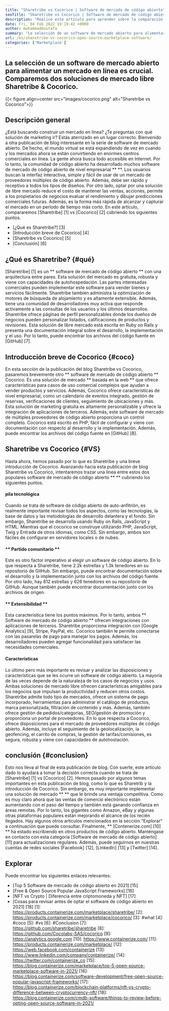 ```yaml
---
title: "Sharetribe vs Cocorico | Software de mercado de código abierto" 
seoTitle: "Sharetribe vs Cocorico | Software de mercado de código abierto" 
description: "Realice este artículo para aprender sobre la comparación de Sharetribe vs Cocorico. Instale una solución de mercado de código abierto para nutrir las ventas y el mercado." 
date: Fri, 04 Feb 2022 19:19:42 +0000
author: muhammadmustafa
summary: "La selección de un software de mercado abierto para alimentar un mercado en línea es crucial. Comparemos dos soluciones de mercado libre Sharetribe & amp; Cocorico." 
url: /es/sharetribe-vs-cocorico-open-source-marketplace-software/
categories: ['Marketplace']
---
```


## La selección de un software de mercado abierto para alimentar un mercado en línea es crucial. Comparemos dos soluciones de mercado libre Sharetribe & Cocorico.

{{< figure align=center src="images/cocorico.png" alt="Sharetribe vs Cocorico">}}


## Descripción general
¿Está buscando construir un mercado en línea? ¿Te preguntas con qué solución de marketing ir? Estás aterrizado en un lugar correcto. Bienvenido a otra publicación de blog interesante en la serie de software de mercado abierto. De hecho, el mundo virtual se está expandiendo de vez en cuando y los mercados ahora se están convirtiendo en enormes centros comerciales en línea. La gente ahora busca todo accesible en Internet. Por lo tanto, la comunidad de código abierto ha desarrollado muchos software de mercado de código abierto de nivel empresarial ** **.
Los usuarios buscan la interfaz interactiva, simple y fácil de usar de un mercado de proveedores múltiples de código abierto. Además, debe ser rápido y receptivo a todos los tipos de diseños. Por otro lado, optar por una solución de libre mercado reduce el costo de mantener las ventas, acciones, permite a los propietarios de negocios evaluar el rendimiento y dibujar predicciones comerciales futuras. Además, es la forma más rápida de alcanzar y capturar el mercado en un período de tiempo más corto. En este artículo, compararemos [Sharetribe] [1] vs [Cocorico] [2] cubriendo los siguientes puntos.
  * [¿Qué es Sharetribe?] [3]
  * [Introducción breve de Cocorico] [4]
  * [Sharetribe vs Cocorico] [5]
  * [Conclusión] [6]

## ¿Qué es Sharetribe? {#qué}
[Sharetribe] [1] es un ** software de mercado de código abierto ** con una arquitectura entre pares. Esta solución del mercado es gratuita, robusta y viene con capacidades de autohospedación. Las partes interesadas comerciales pueden implementar este software para vender bienes y servicios fácilmente. Sharetribe también administra la optimización de motores de búsqueda de alojamiento y es altamente extensible. Además, tiene una comunidad de desarrolladores muy activa que responde activamente a las consultas de los usuarios y los últimos desarrollos. Sharetribe ofrece páginas de perfil personalizables donde los dueños de negocios pueden personalizar listados, calificaciones de productos y revisiones. Esta solución de libre mercado está escrita en Ruby on Rails y presenta una documentación integral sobre el desarrollo, la implementación y el uso. Por lo tanto, puede encontrar los archivos del código fuente en [GitHub] [7].

## Introducción breve de Cocorico {#coco}
En esta sección de la publicación del blog Sharetribe vs Cocorico, pasaremos brevemente otro ** software de mercado de código abierto ** Cocorico. Es una solución de mercado ** basada en la web ** que ofrece características para casos de uso comercial complejos que ayudan a vender productos y servicios. Además, Cocorico ofrece características de nivel empresarial, como un calendario de eventos integrado, gestión de reservas, verificaciones de clientes, seguimiento de ubicaciones y más. Esta solución de marketing gratuita es altamente personalizable y ofrece la integración de aplicaciones de terceros. Además, este software de mercado de múltiples proveedores de código abierto proporciona un control completo. Cocorico está escrito en PHP, fácil de configurar y viene con documentación con respecto al desarrollo y la implementación. Además, puede encontrar los archivos del código fuente en [GitHub] [8].

## Sharetribe vs Cocorico {#VS}
Hasta ahora, hemos pasado por lo que es Sharetribe y una breve introducción de Cocorico. Avanzando hacia esta publicación de blog Sharetribe vs Cocorico, intentaremos trazar una línea entre estos dos populares software de mercado de código abierto ** ** cubriendo los siguientes puntos.

#### pila tecnológica
Cuando se trata de software de código abierto de auto-anfitrión, es realmente importante revisar todos los aspectos, como las tecnologías, la base de datos y las metodologías de desarrollo delantera y el fondo. Sin embargo, Sharetribe se desarrolla usando Ruby on Rails, JavaScript y HTML. Mientras que el cocorico se construye utilizando PHP, JavaScript, Twig y Entrada de otros idiomas, como CSS. Sin embargo, ambos son fáciles de configurar en servidores locales o de nubes.

#### ** Partido comunitario **
Este es otro factor imperativo al elegir un software de código abierto. En lo que respecta a Sharetribe, tiene 2.2k estrellas y 1.3k tenedores en su repositorio de GitHub. Sin embargo, puede encontrar documentación sobre el desarrollo y la implementación junto con los archivos del código fuente. Por otro lado, hay 812 estrellas y 626 tenedores en su repositorio de GitHub. Aunque también puede encontrar documentación junto con los archivos de origen.

#### ** Extensibilidad **
Esta característica tiene los puntos máximos. Por lo tanto, ambos ** Software de mercado de código abierto ** ofrecen integraciones con aplicaciones de terceros. Sharetribe proporciona integración con [Google Analytics] [9], Stripe, PayPal, etc. Cocorico también le permite conectarse con las pasarelas de pago para manejar los pagos. Además, los desarrolladores pueden agregar funcionalidad para satisfacer las necesidades comerciales.

#### Características
Lo último pero más importante es revisar y analizar las disposiciones y características que se les ocurre un software de código abierto. La mayoría de las veces depende de la naturaleza de los casos de negocios y usos. Ambas soluciones de mercado libre ofrecen características amigables para los negocios que impulsan la productividad y reducen otros costos. Sharetribe admite todo tipo de mercados, ofrece un sistema de pago incorporado, herramientas para administrar el catálogo de productos, marca personalizada, filtración de contenido y más. Además, también ofrece gestión de pedidos/categorías, SEO/gestión de promoción y proporciona un portal de proveedores.
En lo que respecta a Cocorico, ofrece disposiciones para el mercado de proveedores múltiples de código abierto. Además, incluye el seguimiento de la geolocalización, la geofencing, el carrito de compras, la gestión de tarifas/comisiones, es segura, robusta y viene con capacidades de autohostación.

## conclusión {#conclusion}
Esto nos lleva al final de esta publicación de blog. Con suerte, este artículo dado lo ayudará a tomar la decisión correcta cuando se trata de [Sharetribe] [1] vs [Cocorico] [2]. Hemos pasado por algunos temas importantes en esta publicación de blog, como lo que es Sharetrib y la introducción de Cocorico. Sin embargo, es muy importante implementar una solución de mercado ** ** que le brinde una ventaja competitiva. Como es muy claro ahora que las ventas de comercio electrónico están aumentando con el paso del tiempo y también está ganando confianza en áreas remotas. Por lo tanto, los gigantes como Amazon, eBay y algunas otras plataformas populares están mejorando el alcance de los recién llegados. Hay algunos otros artículos mencionados en la sección "Explorar" a continuación que puede consultar.
Finalmente, ** [Contenerize.com] [10] ** ha estado escribiendo en otros productos de código abierto. Manténgase en contacto con esta categoría [Software de mercado de código abierto] [11] para actualizaciones regulares. Además, puede seguirnos en nuestras cuentas de redes sociales [Facebook] [12], [LinkedIn] [13] y [Twitter] [14].

## Explorar
Puede encontrar los siguientes enlaces relevantes:
  * [Top 5 Software de mercado de código abierto en 2021] [15]
  * [Free & Open Source Popular JavaScript Frameworks] [16]
  * [NFT vs Crypto | Diferencia entre criptomoneda y NFT] [17]
  * [Cosas para revisar antes de optar el software de código abierto en 2021] [18]
[1]: https://products.containerize.com/marketplace/sharetribe/
[2]: https://products.containerize.com/marketplace/cocorico/
[3]: #what
[4]: #coco
[5]: #vs
[6]: #Conclusion
[7]: https://github.com/sharetribe/sharetribe
[8]: https://github.com/Cocolabs-SAS/cocorico
[9]: https://analytics.google.com
[10]: https://www.containerize.com/
[11]: https://products.containerize.com/marketplace/
[12]: https://web.facebook.com/containerize
[13]: https://www.linkedin.com/company/containerize/
[14]: https://twitter.com/containerize_co
[15]: https://blog.containerize.com/marketplace/top-5-open-source-marketplace-software-in-2021/
[16]: https://blog.containerize.com/software-development/free-open-source-popular-javascript-frameworks/
[17]: https://blog.containerize.com/blockchain-platforms/nft-vs-crypto-difference-between-cryptocurrency-nft/
[18]: https://blog.containerize.com/cmdb-software/things-to-review-before-opting-open-source-software-in-2021/
